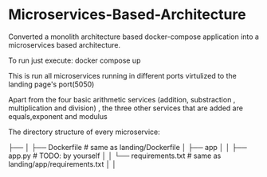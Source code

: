 # Microservices-Based-Architecture


Converted a monolith architecture based docker-compose application into a microservices based architecture.


To run just execute:
docker compose up


This is run all microservices running in different ports virtulized to the landing page's port(5050)


Apart from the four basic arithmetic services (addition, substraction , multiplication and division) , the three other services that are added are equals,exponent and modulus



The directory structure of every microservice:

├── <name of the service>
│   ├── Dockerfile           # same as landing/Dockerfile
│   ├── app
│   │   ├── app.py           # TODO: by yourself
│   │   └── requirements.txt # same as landing/app/requirements.txt
│   │  
